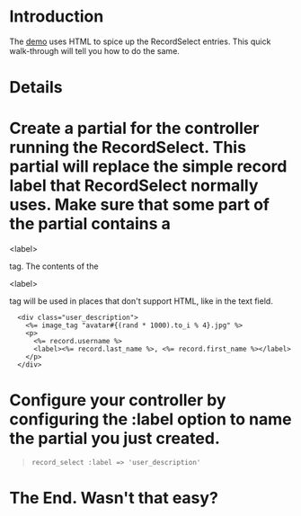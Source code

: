 # Introduction #

The [demo](Demo.md) uses HTML to spice up the RecordSelect entries. This quick walk-through will tell you how to do the same.

# Details #

# Create a partial for the controller running the RecordSelect. This partial will replace the simple record label that RecordSelect normally uses. Make sure that some part of the partial contains a 

&lt;label&gt;

 tag. The contents of the 

&lt;label&gt;

 tag will be used in places that don't support HTML, like in the text field.
```
  <div class="user_description">
    <%= image_tag "avatar#{(rand * 1000).to_i % 4}.jpg" %>
    <p>
      <%= record.username %>
      <label><%= record.last_name %>, <%= record.first_name %></label>
    </p>
  </div>
```

# Configure your controller by configuring the :label option to name the partial you just created.
> `record_select :label => 'user_description'`

# The End. Wasn't that easy?